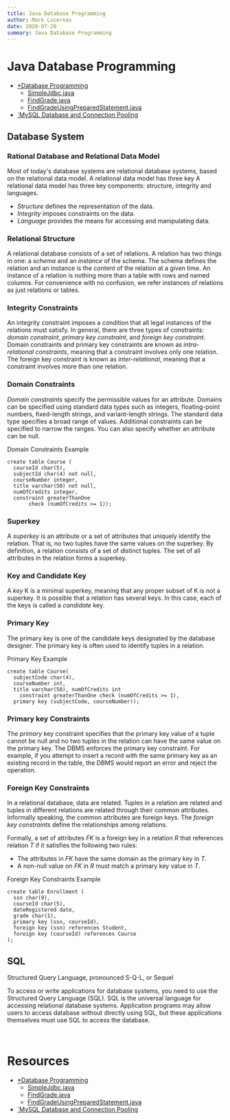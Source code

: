 ```yaml
---
title: Java Database Programming
author: Mark Lucernas
date: 2020-07-20
summary: Java Database Programming
---
```



# Java Database Programming

  - [*Database Programming](file:../../../../../../../files/summer-2020/CISC-191/week-6/database.ppt)
    - [SimpleJdbc.java](https://liveexample.pearsoncmg.com/html/SimpleJdbc.html)
    - [FindGrade.java](https://liveexample.pearsoncmg.com/html/FindGrade.html)
    - [FindGradeUsingPreparedStatement.java](https://liveexample.pearsoncmg.com/html/FindGradeUsingPreparedStatement.html)
  - [`MySQL Database and Connection Pooling](https://www.youtube.com/watch?v=756JDbYaVzE)


## Database System

### Rational Database and Relational Data Model

Most of today's database systems are relational database systems, based on the
relational data model. A relational data model has three key A relational data
model has three key components: structure, integrity and languages.

  - _Structure_ defines the representation of the data.
  - _Integrity_ imposes constraints on the data.
  - _Language_ provides the means for accessing and manipulating data.


### Relational Structure

A relational database consists of a set of relations. A relation has two things
in one: a _schema_ and an _instance_ of the schema. The schema defines the
relation and an instance is the content of the relation at a given time. An
instance of a relation is nothing more than a table with rows and named columns.
For convenience with no confusion, we refer instances of relations as just
relations or tables.

### Integrity Constraints

An integrity constraint imposes a condition that all legal instances of the
relations must satisfy.  In general, there are three types of constraints:
_domain constraint_, _primary key constraint_, and _foreign key constraint_.
Domain constraints and primary key constraints are known as _intra-relational
constraints_, meaning that a constraint involves only one relation. The foreign
key constraint is known as _inter-relational_, meaning that a constraint
involves more than one relation.

### Domain Constraints

_Domain constraints_ specify the permissible values for an attribute. Domains
can be specified using standard data types such as integers, floating-point
numbers, fixed-length strings, and variant-length strings. The standard data
type specifies a broad range of values. Additional constraints can be specified
to narrow the ranges. You can also specify whether an attribute can be null.

Domain Constraints Example

```
create table Course (
  courseId char(5),
  subjectId char(4) not null,
  courseNumber integer,
  title varchar(50) not null,
  numOfCredits integer,
  constraint greaterThanOne
       check (numOfCredits >= 1));
```

### Superkey

A _superkey_ is an attribute or a set of attributes that uniquely identify the
relation. That is, no two tuples have the same values on the superkey. By
definition, a relation consists of a set of distinct tuples. The set of all
attributes in the relation forms a superkey.

### Key and Candidate Key

A _key_ K is a minimal superkey, meaning that any proper subset of K is not a
superkey. It is possible that a relation has several keys. In this case, each of
the keys is called a _candidate_ key.

### Primary Key

The primary key is one of the candidate keys designated by the database
designer. The primary key is often used to identify tuples in a relation.

Primary Key Example
```
create table Course(
  subjectCode char(4),
  courseNumber int,
  title varchar(50), numOfCredits int
    constraint greaterThanOne check (numOfCredits >= 1),
  primary key (subjectCode, courseNumber));
```

### Primary key Constraints

The _primary_ key constraint specifies that the primary key value of a tuple
cannot be null and no two tuples in the relation can have the same value on the
primary key. The DBMS enforces the primary key constraint. For example, if you
attempt to insert a record with the same primary key as an existing record in
the table, the DBMS would report an error and reject the operation.

### Foreign Key Constraints

In a relational database, data are related. Tuples in a relation are related and
tuples in different relations are related through their common attributes.
Informally speaking, the common attributes are foreign keys. The _foreign key
constraints_ define the relationships among relations.

Formally, a set of attributes _FK_ is a foreign key in a relation _R_ that
references relation _T_ if it satisfies the following two rules:

- The attributes in _FK_ have the same domain as the primary key in _T_.
- A non-null value on _FK_ in _R_ must match a primary key value in _T_.

Foreign Key Constraints Example

```
create table Enrollment (
  ssn char(9),
  courseId char(5),
  dateRegistered date,
  grade char(1),
  primary key (ssn, courseId),
  foreign key (ssn) references Student,
  foreign key (courseId) references Course
);
```


## SQL

Structured Query Language, pronounced S-Q-L, or Sequel

To access or write applications for database systems, you need to use the
Structured Query Language (SQL). SQL is the universal language for accessing
relational database systems. Application programs may allow users to access
database without directly using SQL, but these applications themselves must use
SQL to access the database.


<br>

# Resources

  - [*Database Programming](file:../../../../../../../files/summer-2020/CISC-191/week-6/database.ppt)
    - [SimpleJdbc.java](https://liveexample.pearsoncmg.com/html/SimpleJdbc.html)
    - [FindGrade.java](https://liveexample.pearsoncmg.com/html/FindGrade.html)
    - [FindGradeUsingPreparedStatement.java](https://liveexample.pearsoncmg.com/html/FindGradeUsingPreparedStatement.html)
  - [`MySQL Database and Connection Pooling](https://www.youtube.com/watch?v=756JDbYaVzE)

